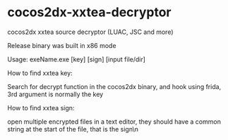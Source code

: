 # cocos2dx-xxtea-decryptor
cocos2dx xxtea source decryptor (LUAC, JSC and more)

Release binary was built in x86 mode

Usage: exeName.exe [key] [sign] [input file/dir]

How to find xxtea key:

Search for decrypt function in the cocos2dx binary, and hook using frida, 3rd argument is normally the key

How to find xxtea sign:

open multiple encrypted files in a text editor, they should have a common string at the start of the file, that is the sign\n
